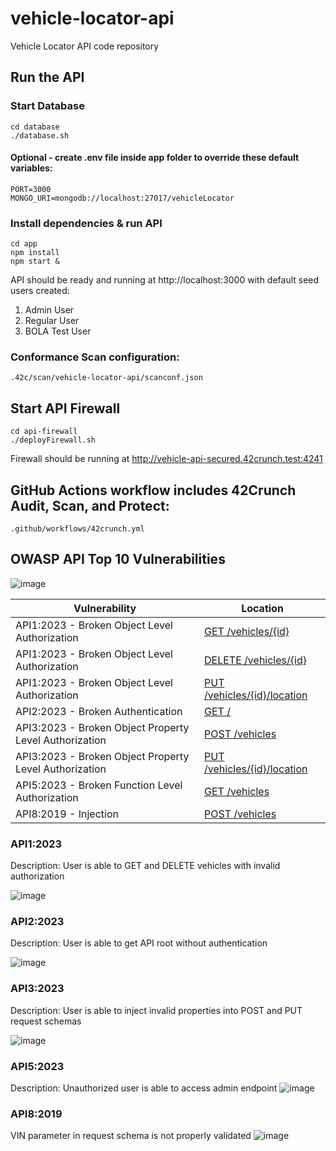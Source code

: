 # vehicle-locator-api
Vehicle Locator API code repository

## Run the API

### Start Database
```
cd database
./database.sh
```

#### Optional - create .env file inside app folder to override these default variables:
```
PORT=3000
MONGO_URI=mongodb://localhost:27017/vehicleLocator
```

### Install dependencies & run API
```
cd app
npm install
npm start &
```

API should be ready and running at http://localhost:3000 with default seed users created:
1. Admin User
2. Regular User
3. BOLA Test User

### Conformance Scan configuration:
```
.42c/scan/vehicle-locator-api/scanconf.json
```

## Start API Firewall
```
cd api-firewall
./deployFirewall.sh
```

Firewall should be running at http://vehicle-api-secured.42crunch.test:4241

## GitHub Actions workflow includes 42Crunch Audit, Scan, and Protect:
```
.github/workflows/42crunch.yml
```

## OWASP API Top 10 Vulnerabilities

![image](https://github.com/user-attachments/assets/1149d806-6418-4af4-96c2-e04f832010a1)

| Vulnerability                                           | Location                                   |
| ------------------------------------------------------- | ------------------------------------------ |
| API1:2023 - Broken Object Level Authorization           | [GET /vehicles/{id}](#api12023)            |
| API1:2023 - Broken Object Level Authorization           | [DELETE /vehicles/{id}](#api12023)         |
| API1:2023 - Broken Object Level Authorization           | [PUT /vehicles/{id}/location](#api12023)   |
| API2:2023 - Broken Authentication                       | [GET /](#api22023)                         |
| API3:2023 - Broken Object Property Level Authorization  | [POST /vehicles](#api32023)                |
| API3:2023 - Broken Object Property Level Authorization  | [PUT /vehicles/{id}/location](#api32023)   |
| API5:2023 - Broken Function Level Authorization         | [GET /vehicles](#api52023)                 |
| API8:2019 - Injection                                   | [POST /vehicles](#api82019)                |

### API1:2023
Description: User is able to GET and DELETE vehicles with invalid authorization

![image](https://github.com/user-attachments/assets/9f4f0786-f519-4aa9-937c-24910f235476)

### API2:2023
Description: User is able to get API root without authentication

![image](https://github.com/user-attachments/assets/934ae725-6065-43f4-bd1d-82df576b9470)

### API3:2023
Description: User is able to inject invalid properties into POST and PUT request schemas

![image](https://github.com/user-attachments/assets/c867542f-0e01-41ac-929a-887f10d120fa)

### API5:2023
Description: Unauthorized user is able to access admin endpoint
![image](https://github.com/user-attachments/assets/079324e8-432c-462d-87fb-742298b3addb)

### API8:2019
VIN parameter in request schema is not properly validated
![image](https://github.com/user-attachments/assets/ee9f19dc-d89f-4723-ace3-cc4169253aa2)

